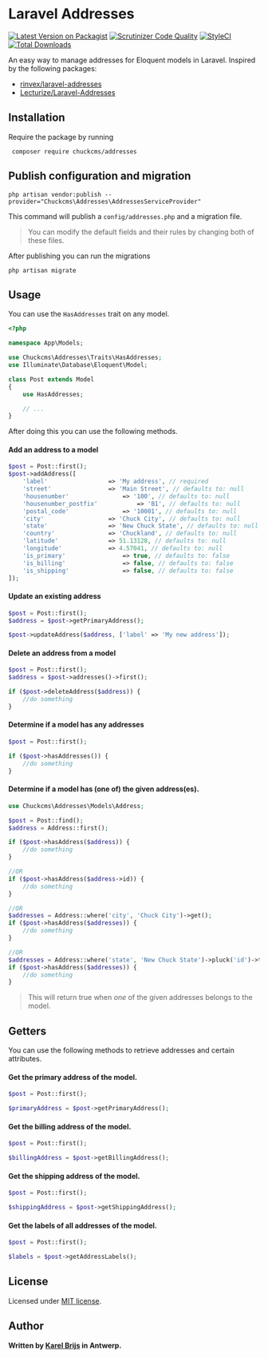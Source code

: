 # Laravel Addresses

[![Latest Version on Packagist](https://img.shields.io/packagist/v/chuckcms/laravel-addresses.svg?style=flat-square)](https://packagist.org/packages/chuckcms/laravel-addresses)
[![Scrutinizer Code Quality](https://scrutinizer-ci.com/g/chuckcms/addresses/badges/quality-score.png?b=main)](https://scrutinizer-ci.com/g/chuckcms/addresses/?branch=main)
[![StyleCI](https://github.styleci.io/repos/403383360/shield?branch=main)](https://github.styleci.io/repos/403383360?branch=main)
[![Total Downloads](https://img.shields.io/packagist/dt/chuckcms/laravel-addresses.svg?style=flat-square)](https://packagist.org/packages/chuckcms/laravel-addresses)

An easy way to manage addresses for Eloquent models in Laravel.
Inspired by the following packages:
- [rinvex/laravel-addresses](https://github.com/rinvex/laravel-addresses)
- [Lecturize/Laravel-Addresses](https://github.com/Lecturize/Laravel-Addresses)

## Installation

Require the package by running

``` composer require chuckcms/addresses```

## Publish configuration and migration
``` php artisan vendor:publish --provider="Chuckcms\Addresses\AddressesServiceProvider" ```

This command will publish a ```config/addresses.php``` and a migration file.

> You can modify the default fields and their rules by changing both of these files.

After publishing you can run the migrations

``` php artisan migrate ```

## Usage

You can use the ```HasAddresses``` trait on any model.

```php
<?php

namespace App\Models;

use Chuckcms\Addresses\Traits\HasAddresses;
use Illuminate\Database\Eloquent\Model;

class Post extends Model
{
    use HasAddresses;

    // ...
} 
```

After doing this you can use the following methods.

#### Add an address to a model

```php
$post = Post::first();
$post->addAddress([
	'label' 				=> 'My address', // required
	'street' 				=> 'Main Street', // defaults to: null
	'housenumber' 				=> '100', // defaults to: null
	'housenumber_postfix' 			=> 'B1', // defaults to: null
	'postal_code'				=> '10001', // defaults to: null
	'city'					=> 'Chuck City', // defaults to: null
	'state'					=> 'New Chuck State', // defaults to: null
	'country'				=> 'Chuckland', // defaults to: null
	'latitude'				=> 51.13128, // defaults to: null
	'longitude'				=> 4.57041, // defaults to: null
	'is_primary'				=> true, // defaults to: false
	'is_billing'				=> false, // defaults to: false
	'is_shipping'				=> false, // defaults to: false
]);
```

#### Update an existing address

```php
$post = Post::first();
$address = $post->getPrimaryAddress();

$post->updateAddress($address, ['label' => 'My new address']);
```

#### Delete an address from a model

```php
$post = Post::first();
$address = $post->addresses()->first();

if ($post->deleteAddress($address)) {
	//do something
}
```

#### Determine if a model has any addresses

```php
$post = Post::first();

if ($post->hasAddresses()) {
	//do something
}
```

#### Determine if a model has (one of) the given address(es).

```php
use Chuckcms\Addresses\Models\Address;

$post = Post::find();
$address = Address::first();

if ($post->hasAddress($address)) {
	//do something
}

//OR
if ($post->hasAddress($address->id)) {
	//do something
}

//OR
$addresses = Address::where('city', 'Chuck City')->get();
if ($post->hasAddress($addresses)) {
	//do something
}

//OR
$addresses = Address::where('state', 'New Chuck State')->pluck('id')->toArray();
if ($post->hasAddress($addresses)) {
	//do something
}
```
> This will return true when *one* of the given addresses belongs to the model.

## Getters

You can use the following methods to retrieve addresses and certain attributes.

#### Get the primary address of the model.

```php
$post = Post::first();

$primaryAddress = $post->getPrimaryAddress();
```

#### Get the billing address of the model.

```php
$post = Post::first();

$billingAddress = $post->getBillingAddress();
```

#### Get the shipping address of the model.

```php
$post = Post::first();

$shippingAddress = $post->getShippingAddress();
```

#### Get the labels of all addresses of the model.

```php
$post = Post::first();

$labels = $post->getAddressLabels();
```

## License

Licensed under [MIT license](http://opensource.org/licenses/MIT).

## Author

**Written by [Karel Brijs](https://twitter.com/karelbrijs) in Antwerp.**